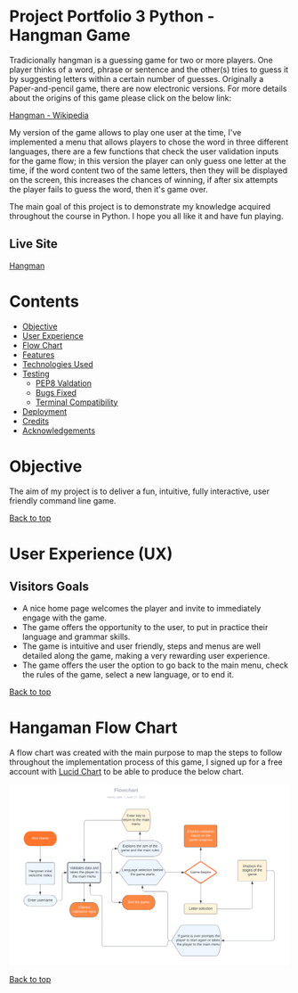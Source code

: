 # Project Portfolio 3 Python - Hangman Game

Tradicionally hangman is a guessing game for two or more players. One player thinks of a word, phrase or sentence and the other(s) tries to guess it by suggesting letters within a certain number of guesses. Originally a Paper-and-pencil game, there are now electronic versions.
For more details about the origins of this game please click on the below link:

[Hangman - Wikipedia](https://en.wikipedia.org/wiki/Hangman_(game))

My version of the game allows to play one user at the time, I've implemented a menu that allows players to
chose the word in three different languages, there are a few functions that check the user validation
inputs for the game flow; in this version the player can only guess one letter at the time, if the word content two of the same letters, then they will be displayed on the screen, this increases the chances of winning, if after six attempts the player fails to guess the word, then it's game over.

The main goal of this project is to demonstrate my knowledge acquired throughout the course in Python. 
I hope you all like it and have fun playing.

## Live Site

[Hangman](https://pp3-hangman-game.herokuapp.com/)

# Contents

* [Objective](<#objective>)
* [User Experience](<#user-experience-ux>)
* [Flow Chart](<#flowchart>)
* [Features](#features)
* [Technologies Used](#technologies-used)
* [Testing](<#testing>)
  * [PEP8 Valdation](<#pep8-validation>)
  * [Bugs Fixed](#bugs-fixed)
  * [Terminal Compatibility](#terminal-compatibility>)
* [Deployment](#deployment)
* [Credits](<#credits>)
* [Acknowledgements](<#acknowledgements>)

# Objective

The aim of my project is to deliver a fun, intuitive, fully interactive, user friendly command line game. 

[Back to top](<#contents>)

# User Experience (UX)

## Visitors Goals

* A nice home page welcomes the player and invite to immediately engage with the game.
* The game offers the opportunity to the user, to put in practice their language and grammar skills.
* The game is intuitive and user friendly, steps and menus are well detailed along the game, making a very rewarding user experience.
* The game offers the user the option to go back to the main menu, check the rules of the game, select a new language, or to end it.

[Back to top](<#contents>)

# Hangaman Flow Chart

A flow chart was created with the main purpose to map the steps to follow throughout the implementation process of this game, I signed up for a free account with [Lucid Chart](https://www.lucidchart.com/pages/) to be able to produce the below chart.


![Hangman Flow Chart](images/flow_chart.png)

[Back to top](<#contents>)






